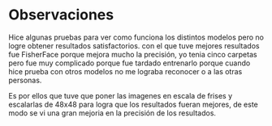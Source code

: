 # Observaciones

Hice algunas pruebas para ver como funciona los distintos modelos pero no logre obtener resultados satisfactorios.
con el que tuve mejores resultados fue FisherFace  porque mejora mucho la precisión, yo tenia cinco carpetas
pero fue muy complicado porque fue tardado entrenarlo porque cuando hice prueba con otros modelos no me lograba reconocer o a las otras personas.

Es por ellos que tuve que poner las imagenes en escala de frises y escalarlas de 48x48 para logra que los resultados fueran mejores,
de este modo se vi una gran mejoria en la precisión de los resultados.